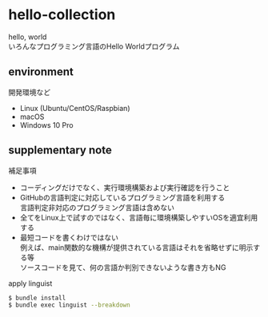 # hello-collection
hello, world<br>
いろんなプログラミング言語のHello Worldプログラム

## environment
開発環境など

- Linux (Ubuntu/CentOS/Raspbian)
- macOS
- Windows 10 Pro

## supplementary note
補足事項

- コーディングだけでなく、実行環境構築および実行確認を行うこと
- GitHubの言語判定に対応しているプログラミング言語を利用する<br>
言語判定非対応のプログラミング言語は含めない
- 全てをLinux上で試すのではなく、言語毎に環境構築しやすいOSを適宜利用する
- 最短コードを書くわけではない<br>
例えば、main関数的な機構が提供されている言語はそれを省略せずに明示する等<br>
ソースコードを見て、何の言語か判別できないような書き方もNG

apply linguist

```bash
$ bundle install
$ bundle exec linguist --breakdown
```
